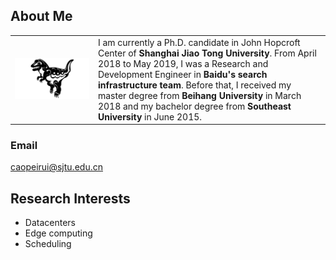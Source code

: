 <include src="srt-resume.html"></include>


## About Me

<html>
    <table border="0" cellspacing="1" cellpadding="0">
        <tr>
            <td>
            <img src="./zjy_ dinosaur.jpg"/>
            </td>
            <td>
                I am currently a Ph.D. candidate in John Hopcroft Center of <b>Shanghai Jiao Tong University</b>. From April 2018 to May 2019, I was a Research and Development Engineer in <b>Baidu's search infrastructure team</b>. Before that, I received my master degree from <b>Beihang University</b> in March 2018 and my bachelor degree from <b>Southeast University</b> in June 2015. 
            </td>
        </tr>
    </table>
</html>


### Email
caopeirui@sjtu.edu.cn

## Research Interests 
- Datacenters
- Edge computing
- Scheduling

